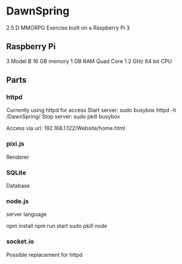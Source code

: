 # DawnSpring
2.5 D MMORPG Exercise built on a Raspberry Pi 3

## Raspberry Pi
3 Model B
16 GB memory
1 GB RAM
Quad Core 1.2 GHz 64 bit CPU

## Parts
### httpd
Currently using httpd for access
Start server: sudo busybox httpd -h /DawnSpring/
Stop server: sudo pkill busybox

Access via url: 192.168.1.122/Website/home.html

### pixi.js
Renderer

### SQLite
Database

### node.js
server language

npm install
npm run start
sudo pkill node

### socket.io
Possible replacement for httpd